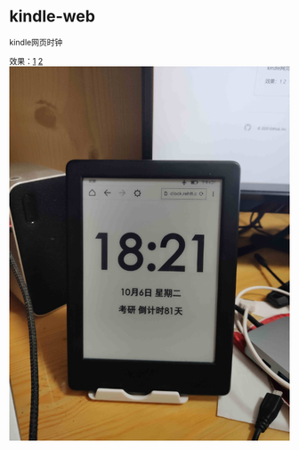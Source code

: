 # kindle-web
kindle网页时钟

效果：[1](http://clock.rehtt.com)  [2](http://clock.rehtt.com/?id=qwe)
![](1.jpg)
